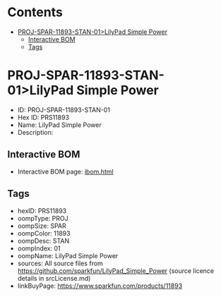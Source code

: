 



Contents
========

* [PROJ-SPAR-11893-STAN-01>LilyPad Simple Power](#proj-spar-11893-stan-01lilypad-simple-power)
	* [Interactive BOM](#interactive-bom)
	* [Tags](#tags)

# PROJ-SPAR-11893-STAN-01>LilyPad Simple Power

- ID: PROJ-SPAR-11893-STAN-01
- Hex ID: PRS11893
- Name: LilyPad Simple Power
- Description: 

## Interactive BOM

- Interactive BOM page: [ibom.html](kicad/bom/ibom.html)

## Tags

- hexID: PRS11893
- oompType: PROJ
- oompSize: SPAR
- oompColor: 11893
- oompDesc: STAN
- oompIndex: 01
- oompName: LilyPad Simple Power
- sources: All source files from https://github.com/sparkfun/LilyPad_Simple_Power (source licence details in srcLicense.md)
- linkBuyPage: https://www.sparkfun.com/products/11893
